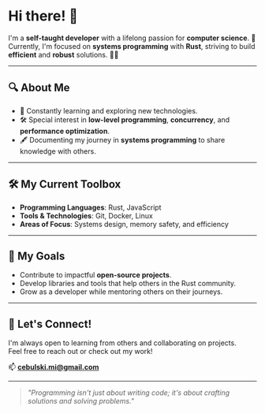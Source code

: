 # Hi there! 👋  
I'm a **self-taught developer** with a lifelong passion for **computer science**. 🚀  
Currently, I'm focused on **systems programming** with **Rust**, striving to build **efficient** and **robust** solutions. 🦀✨  

---

## 🔍 About Me
- 🌱 Constantly learning and exploring new technologies.  
- 🛠️ Special interest in **low-level programming**, **concurrency**, and **performance optimization**.  
- 🖋️ Documenting my journey in **systems programming** to share knowledge with others.  

---

## 🛠️ My Current Toolbox
- **Programming Languages**: Rust, JavaScript 
- **Tools & Technologies**: Git, Docker, Linux  
- **Areas of Focus**: Systems design, memory safety, and efficiency  

---

## 🚀 My Goals
- Contribute to impactful **open-source projects**.  
- Develop libraries and tools that help others in the Rust community.  
- Grow as a developer while mentoring others on their journeys.  

---

## 💬 Let's Connect!
I'm always open to learning from others and collaborating on projects.  
Feel free to reach out or check out my work!  

📫 **cebulski.mi@gmail.com** 

---

> *"Programming isn't just about writing code; it's about crafting solutions and solving problems."*
